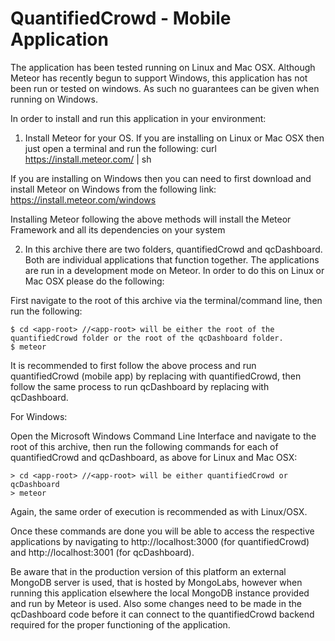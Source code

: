 # QuantifiedCrowd - Mobile Application

The application has been tested running on Linux and Mac OSX. Although Meteor has recently begun to support Windows, this application has not been run or tested on windows. As such no guarantees can be given when running on Windows.

In order to install and run this application in your environment:

1. Install Meteor for your OS. If you are installing on Linux or Mac OSX then just open a terminal and run the following:
    curl https://install.meteor.com/ | sh

If you are installing on Windows then you can need to first download and install Meteor on Windows from the following link:
    https://install.meteor.com/windows

Installing Meteor following the above methods will install the Meteor Framework and all its dependencies on your system

2. In this archive there are two folders, quantifiedCrowd and qcDashboard. Both are individual applications that function together. The applications are run in a development mode on Meteor. In order to do this on Linux or Mac OSX please do the following:

  First navigate to the root of this archive via the terminal/command line, then run the following:

    $ cd <app-root> //<app-root> will be either the root of the quantifiedCrowd folder or the root of the qcDashboard folder.
    $ meteor

It is recommended to first follow the above process and run quantifiedCrowd (mobile app) by replacing <app-root> with quantifiedCrowd, then follow the same process to run qcDashboard by replacing <app-root> with qcDashboard.

For Windows:

  Open the Microsoft Windows Command Line Interface and navigate to the root of this archive, then run the following commands for each of quantifiedCrowd and qcDashboard, as above for Linux and Mac OSX:
    
    > cd <app-root> //<app-root> will be either quantifiedCrowd or qcDashboard
    > meteor

Again, the same order of execution is recommended as with Linux/OSX.

Once these commands are done you will be able to access the respective applications by navigating to http://localhost:3000 (for quantifiedCrowd) and http://localhost:3001 (for qcDashboard).

Be aware that in the production version of this platform an external MongoDB server is used, that is hosted by MongoLabs, however when running this application elsewhere the local MongoDB instance provided and run by Meteor is used. Also some changes need to be made in the qcDashboard code before it can connect to the quantifiedCrowd backend required for the proper functioning of the application.

